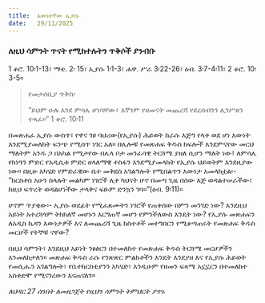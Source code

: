 ```yaml
---
title:  እውነተኛው ኢያሱ
date:   29/11/2025
---
```


### ለዚህ ሳምንት ጥናት የሚከተሉትን ጥቅሶች ያንብቡ
1 ቆሮ. 10፡1-13፣ ማቴ. 2፡ 15፣ ኢያሱ 1፡1-3፣ ሐዋ. ሥራ 3፡22-26፣ ዕብ. 3፡7-4፡11፣ 2 ቆሮ. 10፡3-5።

> <p>የመታሰቢያ ጥቅስ፡</p>
> “ይህም ሁሉ እንደ ምሳሌ ሆነባቸው፥ እኛንም የዘመናት መጨረሻ የደረሰብንን ሊገሥጸን ተጻፈ።” 1 ቆሮ. 10፡11

በመጽሐፈ ኢያሱ ውስጥ፣ የዋና ገፀ ባህሪው(የኢያሱ) ሕይወት ከራሱ እጅግ የላቀ ወደ ሆነ እውነት እንደሚያመለክት ፍንጭ የሚሰጥ ነገር አለ። በሌሎቹ የመጽሐፍ ቅዱስ ክፍሎች እንደምናየው መርህ ማለትም አንዱ ጋ በአካል የሚታየው በሌላ ቦታ መንፈሳዊ ትርጓሜ ያዘለ ሲሆን ማለት ነው፤ ለምሳሌ የከነዓን ምድር የአዲሲቱ ምድር ዘላለማዊ ተስፋን እንደሚያመላክት የኢያሱ ህይወትም እንደዚያው ነው። በዚሁ አካሄድ የምድራዊው ቤተ መቅደስ አገልግሎት የሚበልጥን እውነታ አመላክቷል፡- “ክርስቶስ አሁን ስላሉት መልካም ነገሮች ሊቀ ካህናት ሆኖ በመጣ ጊዜ በሰው እጅ ወዳልተሠራችው፣ ከዚህ ፍጥረት ወዳልሆነችው ታላቅና ፍፁም ድንኳን ገባ።”(ዕብ. 9፡11)።

ሆኖም ጥያቄው፡- ኢያሱ ወደፊት የሚፈጸሙትን ነገሮች የጠቀሰው በምን መንገድ ነው? እንደዚህ አይነት አተረጓጎም ትክክለኛ መሆኑን እርግጠኛ መሆን የምንችለውስ እንዴት ነው? የኢያሱ መጽሐፍን ለአዲስ ኪዳን እውነታዎች እና ለመጨረሻ ጊዜ ክስተቶች መተግበርን የሚቆጣጠሩት የመጽሐፍ ቅዱስ መርሆች የትኞቹ ናቸው?

በዚህ ሳምንት፣ እንደዚህ አይነት ንፅፅርን በተመለከተ የመጽሐፍ ቅዱስ ትርጓሜ መርሆዎችን እንመለከታለን። መጽሐፍ ቅዱስ ራሱ የንጽጽር ምልክቶችን እንዴት እንደያዘ እና የኢያሱ ሕይወት የመሲሑን አገልግሎት፣ የቤተክርስቲያንን አካሄድ፣ እንዲሁም የዘመን ፍጻሜ አኗኗርን በተመለከተ አስቀድሞ የሚናገረውን እናጠናለን።

*ለህዳር 27 ሰንበት ለመዘጋጀት የዚህን ሳምንት ትምህርት ያጥኑ*